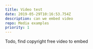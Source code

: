 ```yaml
---
title: Video test
date: 2019-05-29T10:16:53.754Z
description: can we embed video
repo: Media examples
priority: 1
---
```

Todo, find copyright free video to embed
